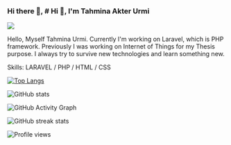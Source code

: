 ### Hi there 👋, # Hi 👋, I'm Tahmina Akter Urmi
![](https://c.neh.tw/thumb/f/720/comvecteezy227880.jpg)

Hello, Myself Tahmina Urmi. Currently I'm working on Laravel, which is PHP framework. Previously I was working on  Internet of Things for my Thesis purpose.  I always try to survive new technologies and learn something new.

Skills:  LARAVEL / PHP / HTML / CSS




[![Top Langs](https://github-readme-stats.vercel.app/api/top-langs/?username=TahminaAkterUrmi)](https://github.com/anuraghazra/github-readme-stats)

![GitHub stats](https://github-readme-stats.vercel.app/api?username=TahminaAkterUrmi&show_icons=true&count_private=true)  

![GitHub Activity Graph](https://activity-graph.herokuapp.com/graph?username=TahminaAkterUrmi)  

![GitHub streak stats](https://github-readme-streak-stats.herokuapp.com/?user=TahminaAkterUrmi)  

![Profile views](https://gpvc.arturio.dev/TahminaAkterUrmi)  
